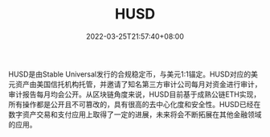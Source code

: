 ﻿---
weight: 
title: "HUSD"
description: "HUSD是由Stable Universal发行的合规稳定币，与美元11锚定"
date: 2022-03-25T21:57:40+08:00
lastmod: 2022-03-25T16:45:40+08:00
draft: false
authors: ["Metabd"]
featuredImage: "husd.webp"
link: ""
tags: ["数字代币","HUSD"]
categories: ["navigation"]
navigation: ["数字代币"]
lightgallery: true
toc: true
pinned: false
recommend: false
recommend1: false
---
HUSD是由Stable Universal发行的合规稳定币，与美元1:1锚定。HUSD对应的美元资产由美国信托机构托管，并邀请了知名第三方审计公司每月对资金进行审计，审计报告每月均会公开。从区块链角度来说，HUSD目前基于成熟公链ETH实现，所有操作都是公开且不可篡改的，具有很高的去中心化度和安全性。HUSD已经在数字资产交易和支付应用上取得了一定的进展，未来将会不断拓展在其他金融领域的应用。
